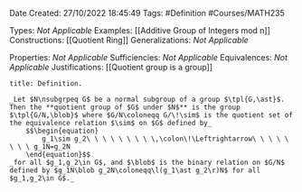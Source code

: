 <div class="topSpace"></div>

Date Created: 27/10/2022 18:45:49
Tags: #Definition #Courses/MATH235

Types: _Not Applicable_
Examples: [[Additive Group of Integers mod n]]
Constructions: [[Quotient Ring]]
Generalizations: _Not Applicable_

Properties: _Not Applicable_
Sufficiencies: _Not Applicable_
Equivalences: _Not Applicable_
Justifications: [[Quotient group is a group]]

``` ad-Definition
title: Definition.

_Let $N\nsubgrpeq G$ be a normal subgroup of a group $\tpl{G,\ast}$. Then the **quotient group of $G$ under $N$** is the group $\tpl{G/N,\blob}$ where $G/N\coloneqq G/\!\sim$ is the quotient set of the equivalence relation $\sim$ on $G$ defined by_
    $$\begin{equation}
        g_1\sim g_2\ \ \ \ \ \ \ \ \,\colon\!\Leftrightarrow\ \ \ \ \ \ \ \ g_1N=g_2N
    \end{equation}$$
_for all $g_1,g_2\in G$, and $\blob$ is the binary relation on $G/N$ defined by $g_1N\blob g_2N\coloneqq\l(g_1\ast g_2\r)N$ for all $g_1,g_2\in G$._

```
